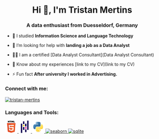 <h1 align="center">Hi 👋, I'm Tristan Mertins</h1>
<h3 align="center">A data enthusiast from Duesseldorf, Germany</h3>

- 🔭 I studied **Information Science and Language Technology**

- 🤝 I’m looking for help with **landing a job as a Data Analyst**

- 👨‍💻 I am a certified [Data Analyst Consultant](Data Analyst Consultant)

- 📄 Know about my experiences [link to my CV](link to my CV)

- ⚡ Fun fact **After university I worked in Advertising.**

<h3 align="left">Connect with me:</h3>
<p align="left">
<a href="https://linkedin.com/in/tristan-mertins" target="blank"><img align="center" src="https://raw.githubusercontent.com/rahuldkjain/github-profile-readme-generator/master/src/images/icons/Social/linked-in-alt.svg" alt="tristan-mertins" height="30" width="40" /></a>
</p>

<h3 align="left">Languages and Tools:</h3>
<p align="left"> <a href="https://www.w3.org/html/" target="_blank" rel="noreferrer"> <img src="https://raw.githubusercontent.com/devicons/devicon/master/icons/html5/html5-original-wordmark.svg" alt="html5" width="40" height="40"/> </a> <a href="https://pandas.pydata.org/" target="_blank" rel="noreferrer"> <img src="https://raw.githubusercontent.com/devicons/devicon/2ae2a900d2f041da66e950e4d48052658d850630/icons/pandas/pandas-original.svg" alt="pandas" width="40" height="40"/> </a> <a href="https://www.python.org" target="_blank" rel="noreferrer"> <img src="https://raw.githubusercontent.com/devicons/devicon/master/icons/python/python-original.svg" alt="python" width="40" height="40"/> </a> <a href="https://seaborn.pydata.org/" target="_blank" rel="noreferrer"> <img src="https://seaborn.pydata.org/_images/logo-mark-lightbg.svg" alt="seaborn" width="40" height="40"/> </a> <a href="https://www.sqlite.org/" target="_blank" rel="noreferrer"> <img src="https://www.vectorlogo.zone/logos/sqlite/sqlite-icon.svg" alt="sqlite" width="40" height="40"/> </a> </p>
